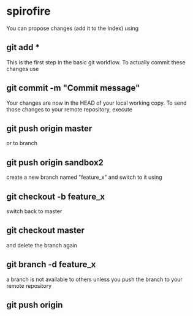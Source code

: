 # spirofire

You can propose changes (add it to the Index) using

## git add *

This is the first step in the basic git workflow. To actually commit these changes use

## git commit -m "Commit message"

Your changes are now in the HEAD of your local working copy. To send those changes to your remote repository, execute 

## git push origin master

or to branch

## git push origin sandbox2

create a new branch named "feature_x" and switch to it using

## git checkout -b feature_x

switch back to master

## git checkout master

and delete the branch again

## git branch -d feature_x

a branch is not available to others unless you push the branch to your remote repository

## git push origin <branch>
